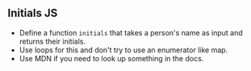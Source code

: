 ##  Initials JS

* Define a function `initials` that takes a person's name as input and returns their initials.
* Use loops for this and don't try to use an enumerator like map.
* Use MDN if you need to look up something in the docs.
